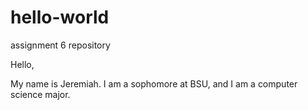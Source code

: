 # hello-world
assignment 6 repository

Hello, 

My name is Jeremiah. I am a sophomore at BSU, and I am a computer science major. 
